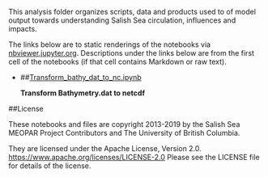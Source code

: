 This analysis folder organizes scripts, data and products used to  of model output towards understanding Salish Sea circulation, influences and impacts.

The links below are to static renderings of the notebooks via
[nbviewer.jupyter.org](https://nbviewer.jupyter.org/).
Descriptions under the links below are from the first cell of the notebooks
(if that cell contains Markdown or raw text).

* ##[Transform_bathy_dat_to_nc.ipynb](https://nbviewer.jupyter.org/urls/bitbucket.org/midoss/analysis-rachael/raw/default/notebooks/grid/Transform_bathy_dat_to_nc.ipynb)  
    
    **Transform Bathymetry.dat to netcdf**  


##License

These notebooks and files are copyright 2013-2019
by the Salish Sea MEOPAR Project Contributors
and The University of British Columbia.

They are licensed under the Apache License, Version 2.0.
https://www.apache.org/licenses/LICENSE-2.0
Please see the LICENSE file for details of the license.
